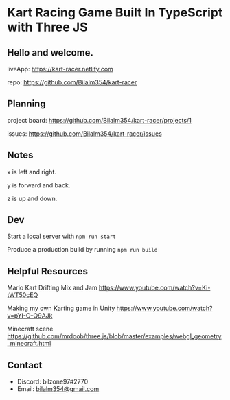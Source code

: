 # Kart Racing Game Built In TypeScript with Three JS

## Hello and welcome.

liveApp: https://kart-racer.netlify.com

repo: https://github.com/Bilalm354/kart-racer


## Planning

project board: https://github.com/Bilalm354/kart-racer/projects/1

issues: https://github.com/Bilalm354/kart-racer/issues


## Notes

x is left and right.  

y is forward and back.  

z is up and down. 



## Dev

Start a local server with
`npm run start`

Produce a production build by running
`npm run build`

## Helpful Resources

Mario Kart Drifting Mix and Jam
https://www.youtube.com/watch?v=Ki-tWT50cEQ

Making my own Karting game in Unity
https://www.youtube.com/watch?v=pYI-O-Q9AJk

Minecraft scene
https://github.com/mrdoob/three.js/blob/master/examples/webgl_geometry_minecraft.html

## Contact

-   Discord: bilzone97#2770
-   Email: bilalm354@gmail.com
